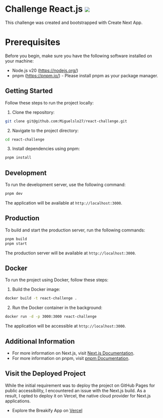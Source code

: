 # Challenge React.js ![](https://pasteboard.co/byC31Sq5OMgz.png)

This challenge was created and bootstrapped with Create Next App.

# Prerequisites

Before you begin, make sure you have the following software installed on your machine:

- Node.js v20 (https://nodejs.org/)
- pnpm (https://pnpm.io/) - Please install pnpm as your package manager.

## Getting Started

Follow these steps to run the project locally:

1. Clone the repository:

  ```bash
  git clone git@github.com:Miguelslo27/react-challenge.git
  ```

2. Navigate to the project directory:

  ```bash
  cd react-challenge
  ```

3. Install dependencies using pnpm:

  ```bash
  pnpm install
  ```

## Development

To run the development server, use the following command:

```bash
pnpm dev
```

The application will be available at `http://localhost:3000`.

## Production

To build and start the production server, run the following commands:

```bash
pnpm build
pnpm start
```

The production server will be available at `http://localhost:3000`.

## Docker

To run the project using Docker, follow these steps:

1. Build the Docker image:

  ```bash
  docker build -t react-challenge .
  ```

2. Run the Docker container in the background:

  ```bash
  docker run -d -p 3000:3000 react-challenge
  ```

The application will be accessible at `http://localhost:3000`.

## Additional Information

- For more information on Next.js, visit [Next.js Documentation](https://nextjs.org/docs).
- For more information on pnpm, visit [pnpm Documentation](https://pnpm.io/).

## Visit the Deployed Project

While the initial requirement was to deploy the project on GitHub Pages for public accessibility, I encountered an issue with the Next.js build. As a result, I opted to deploy it on Vercel, the native cloud provider for Next.js applications.

- Explore the Breakify App on [Vercel](https://react-challenge-ten-flame.vercel.app/)
